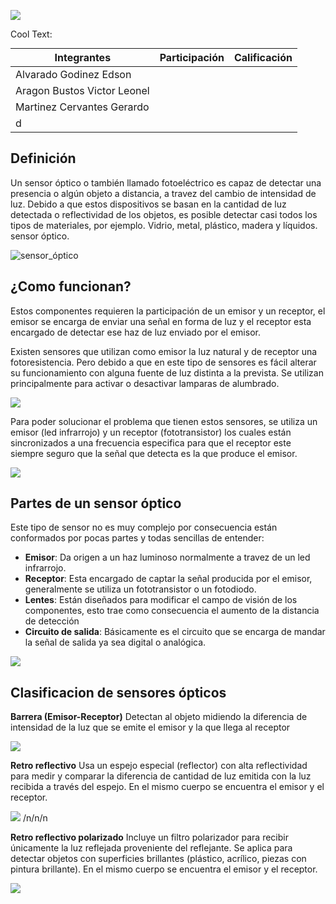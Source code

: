 ![](https://images.cooltext.com/5387547.png)

<a href="http://cooltext.com" target="_top"><img src="https://cooltext.com/images/ct_pixel.gif" width="80" height="15" alt="Cool Text: Logo and Graphics Generator" border="0" /></a>

| Integrantes | Participación | Calificación |
|-------------|----------------|--------------|
| Alvarado Godinez Edson          |                |              |
| Aragon Bustos Victor Leonel           |                |              |
| Martinez Cervantes Gerardo           |                |              |
| d           |                |              |

## Definición
Un sensor óptico o también llamado fotoeléctrico es capaz de detectar una presencia o algún objeto a distancia, a travez del cambio de intensidad de luz. Debido a que estos dispositivos se basan en la cantidad de luz detectada o reflectividad de los objetos, es posible detectar casi todos los tipos de materiales, por ejemplo. Vidrio, metal, plástico, madera y líquidos.
sensor óptico.

![sensor_óptico](https://i1.wp.com/www.ingmecafenix.com/wp-content/uploads/2018/04/Fotoel%C3%A9ctrico.png?w=438&ssl=1)

## ¿Como funcionan?
Estos componentes requieren la participación de un emisor y un receptor, el emisor se encarga de enviar una señal en forma de luz y el receptor esta encargado de detectar ese haz de luz enviado por el emisor.

Existen sensores que utilizan como emisor la luz natural y de receptor una fotoresistencia. Pero debido a que en este tipo de sensores es fácil alterar su funcionamiento con alguna fuente de luz distinta a la prevista. Se utilizan principalmente  para activar o desactivar lamparas de alumbrado.

![](https://i2.wp.com/www.ingmecafenix.com/wp-content/uploads/2017/05/Fotorresistencia_L%C3%A1mpara.png?ssl=1)

Para poder solucionar el problema que tienen estos sensores, se utiliza un  emisor (led infrarrojo) y un receptor (fototransistor) los cuales están sincronizados a una frecuencia especifica para que el receptor este siempre seguro que la señal que detecta es la que produce el emisor.

![](https://i0.wp.com/www.ingmecafenix.com/wp-content/uploads/2018/04/Infrarrojo.jpg?ssl=1)

## Partes de un sensor óptico
Este tipo de sensor no es muy complejo por consecuencia están conformados por pocas partes y todas sencillas de entender:

- **Emisor**: Da origen a un haz luminoso normalmente a travez de un led infrarrojo.
- **Receptor**: Esta encargado de captar la señal producida por el emisor, generalmente se utiliza un fototransistor o un fotodiodo.
- **Lentes**: Están diseñados para modificar el campo de visión de los componentes, esto trae como consecuencia el aumento de la distancia de detección
- **Circuito de salida**: Básicamente es el circuito que se encarga de mandar la señal de salida ya sea digital o analógica.

![](https://i1.wp.com/www.ingmecafenix.com/wp-content/uploads/2018/04/Partes-sensor-infrarrojo.jpg?ssl=1)

## Clasificacion de sensores ópticos

**Barrera (Emisor-Receptor)**
Detectan al objeto midiendo la diferencia de intensidad de la luz que se emite el emisor y la que llega al receptor
 
![](https://www.keyence.com.mx/Images/sensorbasics_photoelectric_info_img_02_1547920.gif?ssl=1)




**Retro reflectivo**
Usa un espejo especial (reflector) con alta reflectividad para medir y comparar la diferencia de cantidad
de luz emitida con la luz recibida a través del espejo. En el mismo cuerpo se encuentra el emisor y el receptor.

![](https://www.keyence.com.mx/Images/sensorbasics_photoelectric_info_img_03_1547921.gif?ssl=1)
/n/n/n



**Retro reflectivo polarizado**
Incluye un filtro polarizador para recibir únicamente la luz reflejada proveniente del reflejante. Se aplica para detectar objetos con superficies brillantes (plástico, acrílico, piezas con pintura brillante). En el mismo cuerpo se encuentra el emisor y el receptor.
 
![](https://1.bp.blogspot.com/-S0XkUPYiZc4/XmFeWp9lk_I/AAAAAAAABa4/b9fUhsGliAsUaR_MQ349mV_3BvmCMTskQCLcBGAsYHQ/s1600/Retro%2Breflectivo%2Bpolarizado.PNG?ssl=1)


